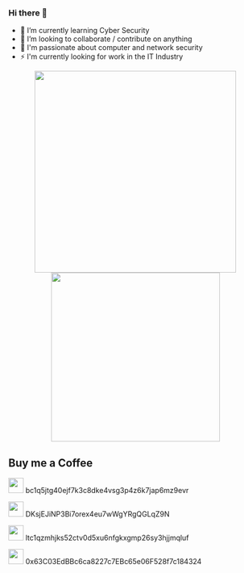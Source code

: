 ### Hi there 👋

<!--
**OfficialMuffin/OfficialMuffin** is a ✨ _special_ ✨ repository because its `README.md` (this file) appears on your GitHub profile.

Here are some ideas to get you started:

- 🔭 I’m currently working on ...
- 🌱 I’m currently learning ...
- 👯 I’m looking to collaborate on ...
- 🤔 I’m looking for help with ...
- 💬 Ask me about ...
- 📫 How to reach me: ...
- 😄 Pronouns: ...
- ⚡ Fun fact: ...
-->

- 🌱 I’m currently learning Cyber Security
- 👯 I’m looking to collaborate / contribute on anything
- 💬 I'm passionate about computer and network security
- ⚡ I'm currently looking for work in the IT Industry
  
<p align="center">
<img src="https://github-readme-stats.vercel.app/api?username=OfficialMuffin&theme=radical&show_icons=true" width="400"/>
  
<img src="https://github-readme-stats.vercel.app/api/top-langs/?username=OfficialMuffin&layout=compact&theme=radical" width="335" />
</p>

## Buy me a Coffee

<img src="https://raw.githubusercontent.com/JonnyBanana/JonnyBanana/master/IMG/Bitcoin-icon.png" height="30" width="30"> bc1q5jtg40ejf7k3c8dke4vsg3p4z6k7jap6mz9evr

<img src="https://avatars.githubusercontent.com/u/6122353?s=200&v=4" height="30" width="30"> DKsjEJiNP3Bi7orex4eu7wWgYRgQGLqZ9N

<img src="https://cdn.freebiesupply.com/logos/large/2x/litecoin-logo-png-transparent.png" height="30" width="30"> ltc1qzmhjks52ctv0d5xu6nfgkxgmp26sy3hjjmqluf

<img src="https://icons.iconarchive.com/icons/cjdowner/cryptocurrency-flat/1024/Ethereum-ETH-icon.png" height="30" width="30"> 0x63C03EdBBc6ca8227c7EBc65e06F528f7c184324
